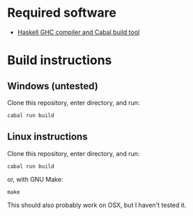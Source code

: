 Required software
=================

-   [Haskell GHC compiler and Cabal build
    tool](https://www.haskell.org/downloads/#minimal)

Build instructions
==================

Windows (untested)
------------------

Clone this repository, enter directory, and run:

``` {.bash}
cabal run build
```

Linux instructions
------------------

Clone this repository, enter directory, and run:

``` {.bash}
cabal run build
```

or, with GNU Make:

``` {.bash}
make
```

This should also probably work on OSX, but I haven\'t tested it.

